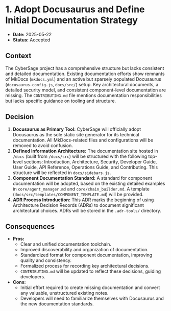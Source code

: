 # 1. Adopt Docusaurus and Define Initial Documentation Strategy

*   **Date:** 2025-05-22
*   **Status:** Accepted

## Context

The CyberSage project has a comprehensive structure but lacks consistent and detailed documentation. Existing documentation efforts show remnants of MkDocs (`mkdocs.yml`) and an active but sparsely populated Docusaurus (`docusaurus.config.js`, `docs/src/`) setup. Key architectural documents, a detailed security model, and consistent component-level documentation are missing. The `CONTRIBUTING.md` file mentions documentation responsibilities but lacks specific guidance on tooling and structure.

## Decision

1.  **Docusaurus as Primary Tool:** CyberSage will officially adopt Docusaurus as the sole static site generator for its technical documentation. All MkDocs-related files and configurations will be removed to avoid confusion.
2.  **Defined Information Architecture:** The documentation site hosted in `/docs` (built from `/docs/src`) will be structured with the following top-level sections: Introduction, Architecture, Security, Developer Guide, User Guide, API Reference, Operations Guide, and Contributing. This structure will be reflected in `docs/sidebars.js`.
3.  **Component Documentation Standard:** A standard for component documentation will be adopted, based on the existing detailed examples in `core/agent_manager.md` and `core/chain_builder.md`. A template (`docs/src/templates/COMPONENT_TEMPLATE.md`) will be provided.
4.  **ADR Process Introduction:** This ADR marks the beginning of using Architecture Decision Records (ADRs) to document significant architectural choices. ADRs will be stored in the `.adr-tools/` directory.

## Consequences

*   **Pros:**
    *   Clear and unified documentation toolchain.
    *   Improved discoverability and organization of documentation.
    *   Standardized format for component documentation, improving quality and consistency.
    *   Formalized process for recording key architectural decisions.
    *   `CONTRIBUTING.md` will be updated to reflect these decisions, guiding developers.
*   **Cons:**
    *   Initial effort required to create missing documentation and convert any valuable, unstructured existing notes.
    *   Developers will need to familiarize themselves with Docusaurus and the new documentation standards.
```
